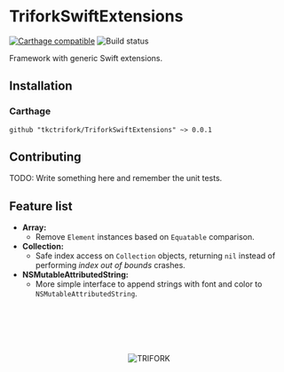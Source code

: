 # TriforkSwiftExtensions

[![Carthage compatible](https://img.shields.io/badge/Carthage-compatible-4BC51D.svg?style=flat)](https://github.com/Carthage/Carthage)
![Build status](https://api.travis-ci.org/tkctrifork/TriforkSwiftExtensions.svg?branch=master)


Framework with generic Swift extensions.

## Installation
### Carthage
```
github "tkctrifork/TriforkSwiftExtensions" ~> 0.0.1
```


## Contributing
TODO: Write something here and remember the unit tests.


## Feature list

- **Array:**
  - Remove `Element` instances based on `Equatable` comparison.
- **Collection:**
  - Safe index access on `Collection` objects, returning `nil` instead of performing *index out of bounds* crashes.
- **NSMutableAttributedString:**
  - More simple interface to append strings with font and color to `NSMutableAttributedString`.

<p style="text-align:center;margin-top:100px;">
  <img src="http://trifork.com/wp-content/uploads/2016/05/logo_trifork.png" alt="TRIFORK">
</p>
